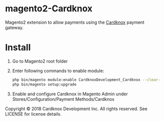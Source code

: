 magento2-Cardknox
======================

Magento2 extension to allow payments using the [Cardknox](https://www.cardknox.com) payment gateway.


Install
=======

1. Go to Magento2 root folder

3. Enter following commands to enable module:

    ```bash
    php bin/magento module:enable CardknoxDevelopment_Cardknox --clear-static-content
    php bin/magento setup:upgrade
    ```
4. Enable and configure Cardknox in Magento Admin under Stores/Configuration/Payment Methods/Cardknox

Copyright © 2018 Cardknox Development Inc. All rights reserved.
See LICENSE for license details.

